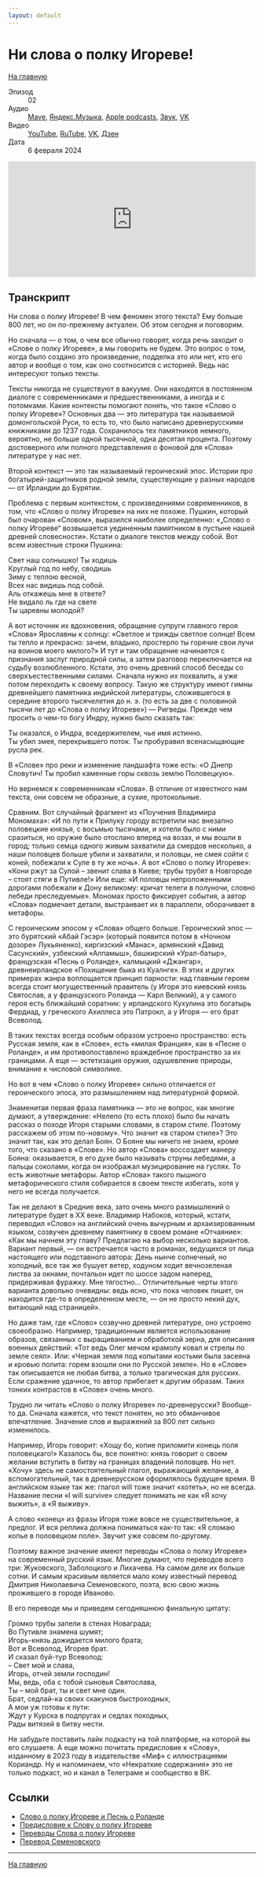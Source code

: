 ```yaml
---
layout: default
---
```


# Ни слова о полку Игореве!

[На главную](./index.html)

<dl>
<dt>Эпизод</dt>
<dd>02</dd>
<dt>Аудио</dt>
<dd><a href="https://nonbrevia.mave.digital/ep-3">Mave</a>, <a href="https://music.yandex.ru/album/28385653/track/122088412">Яндекс.Музыка</a>, <a href="https://podcasts.apple.com/ru/podcast/%D0%BD%D0%B8-%D1%81%D0%BB%D0%BE%D0%B2%D0%B0-%D0%BE-%D0%BF%D0%BE%D0%BB%D0%BA%D1%83-%D0%B8%D0%B3%D0%BE%D1%80%D0%B5%D0%B2%D0%B5/id1718619044?i=1000644307414">Apple podcasts</a>, <a href="https://zvuk.com/episode/136534052">Звук</a>, <a href="https://vk.com/podcast-222396379_456239019">VK</a></dd>
<dt>Видео</dt>
<dd><a href="https://www.youtube.com/watch?v=VGA2RVgEn8I">YouTube</a>, <a href="https://rutube.ru/video/9c49912e2f1c57eaa2f8672ac11bc3a7/">RuTube</a>, <a href="https://vk.com/video-222396379_456239023">VK</a>, <a href="https://dzen.ru/video/watch/65b8b16d4533000dcd997768">Дзен</a></dd>
<dt>Дата</dt>
<dd>6 февраля 2024</dd>
</dl>

<iframe src="https://player.mave.digital?podcast=nonbrevia&episode=3&color=rgb(95,128,245)&mute=1&date=1&download=1" style="width: 100%" height="235" scrolling="no" frameborder="no"></iframe>

## Транскрипт

Ни слова о полку Игореве! В чем феномен этого текста? Ему больше 800 лет, но он по-прежнему актуален. Об этом сегодня и поговорим.

Но сначала — о том, о чем все обычно говорят, когда речь заходит о «Слове о полку Игореве», а мы говорить не будем. Это вопрос о том, когда было создано это произведение, подделка это или нет, кто его автор и вообще о том, как оно соотносится с историей. Ведь нас интересуют только тексты. 

Тексты никогда не существуют в вакууме. Они находятся в постоянном диалоге с современниками и предшественниками, а иногда и с потомками. Какие контексты помогают понять, что такое «Слово о полку Игореве»? Основных два — это литература так называемой домонгольской Руси, то есть то, что было написано древнерусскими книжниками до 1237 года. Сохранилось тех памятников немного, вероятно, не больше одной тысячной, одна десятая процента. Поэтому достоверного или полного представления о фоновой для «Слова» литературе у нас нет. 

Второй контекст — это так называемый героический эпос. Истории про богатырей-защитников родной земли, существующие у разных народов — от Ирландии до Бурятии.

Проблема с первым контекстом, с произведениями современников, в том, что «Слово о полку Игореве» на них не похоже. Пушкин, который был очарован «Словом», выразился наиболее определенно: «„Слово о полку Игореве“ возвышается уединенным памятником в пустыне нашей древней словесности». Кстати о диалоге текстов между собой. Вот всем известные строки Пушкина: 

Свет наш солнышко! Ты ходишь <br/>
Круглый год по небу, сводишь<br/>
Зиму с теплою весной,<br/>
Всех нас видишь под собой.<br/>
Аль откажешь мне в ответе?<br/>
Не видало ль где на свете<br/>
Ты царевны молодой?

А вот источник их вдохновения, обращение супруги главного героя «Слова» Ярославны к солнцу: «Светлое и трижды светлое солнце! Всем ты тепло и прекрасно: зачем, владыко, простерло ты горячие свои лучи на воинов моего милого?» И тут и там обращение начинается с признания заслуг природной силы, а затем разговор переключается на судьбу возлюбленного. Кстати, это очень древний способ беседы со сверхъестественными силами. Сначала нужно их похвалить, а уже потом переходить к своему вопросу. Такую же структуру имеют гимны древнейшего памятника индийской литературы, сложившегося в середине второго тысячелетия до н. э. (то есть за две с половиной тысячи лет до «Слова о полку Игореве») — Ригведы. Прежде чем просить о чем-то богу Индру, нужно было сказать так: 

Ты оказался, о Индра, вседержителем, чье имя истинно. <br/>
Ты убил змея, перекрывшего поток. Ты пробуравил всенасыщающие русла рек.

В «Слове» про реки и изменение ландшафта тоже есть: «О Днепр Словутич! Ты пробил каменные горы сквозь землю Половецкую».

Но вернемся к современникам «Слова». В отличие от известного нам текста, они совсем не образные, а сухие, протокольные. 

Сравним. Вот случайный фрагмент из «Поучения Владимира Мономаха»: «И по пути к Прилуку городу встретили нас внезапно половецкие князья, с восьмью тысячами, и хотели было с ними сразиться, но оружие было отослано вперед на возах, и мы вошли в город; только семца одного живым захватили да смердов несколько, а наши половцев больше убили и захватили, и половцы, не смея сойти с коней, побежали к Суле в ту же ночь». А вот «Слово о полку Игореве»: «Кони ржут за Сулой – звенит слава в Киеве; трубы трубят в Новгороде – стоят стяги в Путивле!» Или еще: «И половцы непроложенными дорогами побежали к Дону великому: кричат телеги в полуночи, словно лебеди преследуемые». Мономах просто фиксирует события, а автор «Слова» подмечает детали, выстраивает их в параллели, оборачивает в метафоры.

С героическим эпосом у «Слова» общего больше. Героический эпос — это бурятский «Абай Гэсэр» (который появится потом в «Ночном дозоре» Лукьяненко), киргизский «Манас», армянский «Давид Сасунский», узбекский «Алпамыш», башкирский «Урал-батыр», французская «Песнь о Роланде», калмыцкий «Джангар», древнеирландское «Похищение быка из Куалнге». В этих и других примерах жанра воплощается принцип парности: над главным героем всегда стоит могущественный правитель (у Игоря это киевский князь Святослав, а у французского Роланда — Карл Великий), а у самого героя есть ближайший соратник: у ирландского Кухулина это богатырь Фердиад, у греческого Ахиллеса это Патрокл, а у Игоря — его брат Всеволод.

В таких текстах всегда особым образом устроено пространство: есть Русская земля, как в «Слове», есть «милая Франция», как в «Песне о Роланде», и им противопоставлено враждебное пространство за их границами. А еще — эстетизация оружия, одушевление природы, внимание к числовой символике. 

Но вот в чем «Слово о полку Игореве» сильно отличается от героического эпоса, это размышлением над литературной формой. 

Знаменитая первая фраза памятника — это не вопрос, как многие думают, а утверждение: «Нелепо (то есть плохо) было бы начать рассказ о походе Игоря старыми словами, в старом стиле. Поэтому расскажем об этом по-новому». Что значит «в старом стиле»? Это значит так, как это делал Боян. О Бояне мы ничего не знаем, кроме того, что сказано в «Слове». Но автор «Слова» воссоздает манеру Бояна: оказывается, в его духе было называть струны лебедями, а пальцы соколами, когда он изображал музицирование на гуслях. То есть животные метафоры. Автор «Слова» такого пышного метафорического стиля собирается в своем тексте избегать, хотя у него не всегда получается.

Так не делают в Средние века, зато очень много размышлений о литературе будет в XX веке. Владимир Набоков, который, кстати, переводил «Слово» на английский очень вычурным и архаизированным языком, созвучен древнему памятнику в своем романе «Отчаяние»: «Как мы начнем эту главу? Предлагаю на выбор несколько вариантов. Вариант первый, — он встречается часто в романах, ведущихся от лица настоящего или подставного автора: День нынче солнечный, но холодный, все так же бушует ветер, ходуном ходит вечнозеленая листва за окнами, почтальон идет по шоссе задом наперед, придерживая фуражку. Мне тягостно... Отличительные черты этого варианта довольно очевидны: ведь ясно, что пока человек пишет, он находится где-то в определенном месте, — он не просто некий дух, витающий над страницей».

Но даже там, где «Слово» созвучно древней литературе, оно устроено своеобразно. Например, традиционным является использование образов, связанных с выращиванием и обработкой зерна, для описания военных действий: «Тот ведь Олег мечом крамолу ковал и стрелы по земле сеял». Или: «Черная земля под копытами костьми была засеяна и кровью полита: горем взошли они по Русской земле». Но в «Слове» так описывается не любая битва, а только трагическая для русских. Если сражение удачное, то автор прибегает к другим образам. Таких тонких контрастов в «Слове» очень много.

Трудно ли читать «Слово о полку Игореве» по-древнерусски? Вообще-то да. Сначала кажется, что текст понятен, но это обманчивое впечатление. Значение слов и выражений за 800 лет сильно изменилось. 

Например, Игорь говорит: «Хощу бо, копие приломити конець поля половецкаго!» Казалось бы, все понятно: князь говорит о своем желании вступить в битву на границах владений половцев. Но нет. «Хочу» здесь не самостоятельный глагол, выражающий желание, а вспомогательный, так в древнерусском оформлялось будущее время. В английском языке так же: глагол will тоже значит «хотеть», но не всегда. Название песни «I will survive» следует понимать не как «Я хочу выжить», а «Я выживу». 

А слово «конец» из фразы Игоря тоже вовсе не существительное, а предлог. И вся реплика должна пониматься как-то так: «Я сломаю копье в половецком поле». Звучит уже совсем по-другому.

Поэтому важное значение имеют переводы «Слова о полку Игореве» на современный русский язык. Многие думают, что переводов всего три: Жуковского, Заболоцкого и Лихачева. На самом деле их больше сотни. И самым красивым является мало кому известный перевод Дмитрия Николаевича Семеновского, поэта, всю свою жизнь прожившего в городе Иваново.

В его переводе мы и приведем сегодняшнюю финальную цитату:

Громко трубы запели в стенах Новаграда;<br/>
Во Путивле знамена шумят;<br/>
Игорь-князь дожидается милого брата;<br/>
Вот и Всеволод, Игорев брат.<br/>
И сказал буй-тур Всеволод:<br/>
– Свет мой и слава,<br/>
Игорь, отчей земли господин!<br/>
Мы, ведь, оба с тобой сыновья Святослава,<br/>
Ты – мой брат, ты и свет мне один.<br/>
Брат, седлай-ка своих скакунов быстроходных,<br/>
А мои уж готовы к пути:<br/>
Ждут у Курска в подпругах и седлах походных,<br/>
Рады витязей в битву нести.

Не забудьте поставить лайк подкасту на той платформе, на которой вы его слушаете. А еще можно почитать предисловие к «Слову», изданному в 2023 году в издательстве «Миф» с иллюстрациями Кориандр. Ну и напоминаем, что «Некраткие содержания» это не только подкаст, но и канал в Телеграме и сообщество в ВК.


## Ссылки

* [Слово о полку Игореве и Песнь о Роланде](http://nevmenandr.net/personalia/1_pdfsam1_94_pdfsam_fz31.pdf)
* [Предисловие к Слову о полку Игореве](http://nevmenandr.net/personalia/spi_ya.pdf)
* [Переводы Слова о полку Игореве](https://magazines.gorky.media/neva/2010/1/perevody-slova-o-polku-igoreve-mify-i-realnost.html)
* [Перевод Семеновского](http://nevmenandr.net/cgi-bin/trans.py?it=e1)


------

[На главную](./index.html)
